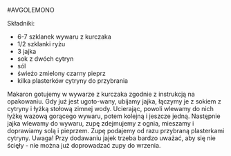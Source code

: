#AVGOLEMONO

Składniki:

* 6-7 szklanek wywaru z kurczaka
* 1/2 szklanki ryżu
* 3 jajka
* sok z dwóch cytryn
* sól
* świeżo zmielony czarny pieprz
* kilka plasterków cytryny do przybrania

Makaron gotujemy w wywarze z kurczaka zgodnie z instrukcją na opakowaniu. Gdy już jest ugoto-wany, ubijamy jajka, łączymy je z sokiem z cytryny i łyżką stołową zimnej wody. Ucierając, powoli wlewamy do nich łyżkę wazową gorącego wywaru, potem kolejną i jeszcze jedną. Następnie jajka wlewamy do wywaru, zupę zdejmujemy z ognia, mieszamy i doprawiamy solą i pieprzem. Zupę podajemy od razu przybraną plasterkami cytryny. Uwaga! Przy dodawaniu jajek trzeba bardzo uważać, aby się nie ścięły - nie można już doprowadzać zupy do wrzenia.